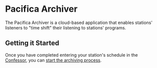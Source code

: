<!--
---
	title: Pacifica Archiver
	author: David Klann <dklann@broadcasttool.com>
	date: Tue Mar 28 09:31:11 AM CDT 2023
---
-->
<!-- Create formatted output with one of these commands:
	pandoc --toc --standalone --self-contained -f markdown -t html -o overview.html overview.md
	pandoc --toc --standalone --self-contained -f markdown -t latex -o overview.pdf overview.md
-->

# Pacifica Archiver #

The Pacifica Archiver is a cloud-based application that enables stations'
listeners to "time shift" their listening to stations' programs.

## Getting it Started ##

Once you have completed entering your station's schedule in the
[Confessor](../confessor/overview.md), you can
[start the archiving process](archive/startup.md).

